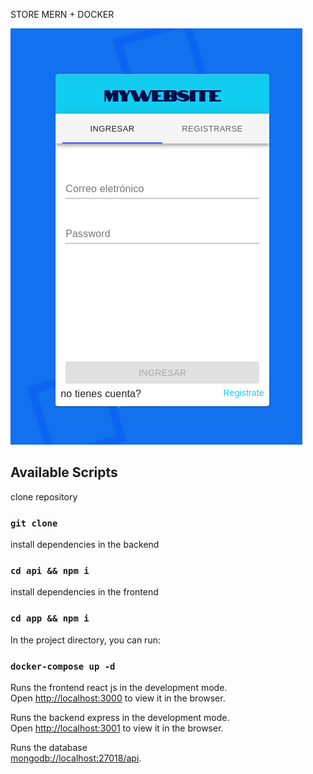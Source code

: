 STORE MERN + DOCKER

![login page](./.readme-static/readme.png)

## Available Scripts

clone repository
### `git clone`

install dependencies in the backend
### `cd api && npm i`

install dependencies in the frontend
### `cd app && npm i`

In the project directory, you can run:

### `docker-compose up -d`

Runs the frontend react js in the development mode.<br>
Open [http://localhost:3000](http://localhost:3000) to view it in the browser.

Runs the backend express in the development mode.<br>
Open [http://localhost:3001](http://localhost:3000) to view it in the browser.

Runs the database<br>
[mongodb://localhost:27018/api](mongodb://localhost:27018/api).
